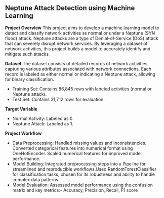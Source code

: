 ## **Neptune Attack Detection using Machine Learning**
**Project Overview**
This project aims to develop a machine learning model to detect and classify network activities as normal or under a Neptune (SYN flood) attack. Neptune attacks are a type of Denial-of-Service (DoS) attack that can severely disrupt network services. By leveraging a dataset of network activities, this project builds a model to accurately identify and mitigate such attacks.

**Dataset**
The dataset consists of detailed records of network activities, capturing various attributes associated with network connections. Each record is labeled as either normal or indicating a Neptune attack, allowing for binary classification.
* Training Set: Contains 86,845 rows with labeled activities (normal or Neptune attack).
* Test Set: Contains 21,712 rows for evaluation.

**Target Variable**
* Normal Activity: Labeled as 0.
* Neptune Attack: Labeled as 1.

**Project Workflow**
* Data Preprocessing: Handled missing values and inconsistencies. Converted categorical features into numerical format using OneHotEncoder. Scaled numerical features for improved model performance.
* Model Building: Integrated preprocessing steps into a Pipeline for streamlined and reproducible workflows.Used RandomForestClassifier for classification tasks, chosen for its robustness and ability to handle complex data patterns.
* Model Evaluation: Assessed model performance using the confusion matrix and key metrics:- Accuracy, Precision, Recall, F1 score
